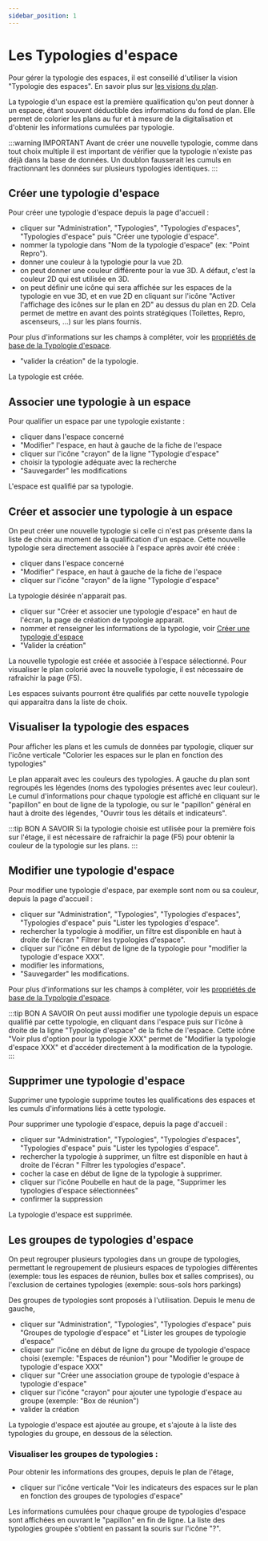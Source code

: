 ```yaml
---
sidebar_position: 1
---
```

# Les Typologies d'espace

Pour gérer la typologie des espaces, il est conseillé d'utiliser la vision "Typologie des espaces".
En savoir plus sur [les visions du plan](/docs/courses/views/planviews.md#vision-typologies-des-espaces).

La typologie d'un espace est la première qualification qu'on peut donner à un espace, étant souvent déductible des informations du fond de plan.
Elle permet de colorier les plans au fur et à mesure de la digitalisation et d'obtenir les informations cumulées par typologie.

:::warning IMPORTANT
Avant de créer une nouvelle typologie, comme dans tout choix multiple il est important de vérifier que la typologie n'existe pas déjà dans la base de données. Un doublon fausserait les cumuls en fractionnant les données sur plusieurs typologies identiques.
:::

## Créer une typologie d'espace

Pour créer une typologie d'espace depuis la page d'accueil :

-   cliquer sur "Administration", "Typologies", "Typologies d'espaces", "Typologies d'espace" puis "Créer une typologie d'espace".
-   nommer la typologie dans "Nom de la typologie d'espace" (ex: "Point Repro").
-   donner une couleur à la typologie pour la vue 2D.
-   on peut donner une couleur  différente pour la vue 3D. A défaut, c'est la couleur 2D qui est utilisée en 3D.
-   on peut définir une icône qui sera affichée sur les espaces de la typologie en vue 3D, et en vue 2D en cliquant sur l'icône "Activer l'affichage des icônes sur le plan en 2D" au dessus du plan en 2D. Cela permet de mettre en avant des points stratégiques (Toilettes, Repro, ascenseurs, ...) sur les plans fournis.

Pour plus d'informations sur les champs à compléter, voir les [propriétés de base de la Typologie d'espace](/entities/admin/types/room-types/room-type).

-   "valider la création" de la typologie.

La typologie est créée.

## Associer une typologie à un espace

Pour qualifier un espace par une typologie existante :

-   cliquer dans l'espace concerné
-   "Modifier" l'espace, en haut à gauche de la fiche de l'espace
-   cliquer sur l'icône "crayon" de la ligne "Typologie d'espace"
-   choisir la typologie adéquate avec la recherche
-   "Sauvegarder" les modifications

L'espace est qualifié par sa typologie.

## Créer et associer une typologie à un espace

On peut créer une nouvelle typologie si celle ci n'est pas présente dans la liste de choix au moment de la qualification d'un espace.
Cette nouvelle typologie sera directement associée à l'espace après avoir été créée :

-   cliquer dans l'espace concerné
-   "Modifier" l'espace, en haut à gauche de la fiche de l'espace
-   cliquer sur l'icône "crayon" de la ligne "Typologie d'espace"

La typologie désirée n'apparait pas.

-   cliquer sur "Créer et associer une typologie d'espace" en haut de l'écran, la page de création de typologie apparait.
-   nommer et renseigner les informations de la typologie, voir [Créer une typologie d'espace](/docs/tutorials/surfaces/room/roomtype.md#cr%C3%A9er-une-typologie-despace)
-   "Valider la création"

La nouvelle typologie est créée et associée à l'espace sélectionné.
Pour visualiser le plan colorié avec la nouvelle typologie, il est nécessaire de rafraichir la page (F5).

Les espaces suivants pourront être qualifiés par cette nouvelle typologie qui apparaitra dans la liste de choix.


## Visualiser la typologie des espaces

Pour afficher les plans et les cumuls de données par typologie, cliquer sur l'icône verticale "Colorier les espaces sur le plan en fonction des typologies"

Le plan apparait avec les couleurs des typologies.
A gauche du plan sont regroupés les légendes (noms des typologies présentes avec leur couleur).
Le cumul d'informations pour chaque typologie est affiché en cliquant sur le "papillon" en bout de ligne de la typologie, ou sur le "papillon" général en haut à droite des légendes, "Ouvrir tous les détails et indicateurs".

:::tip BON A SAVOIR
Si la typologie choisie est utilisée pour la première fois sur l'étage, il est nécessaire de rafraichir la page (F5) pour obtenir la couleur de la typologie sur les plans.
:::

## Modifier une typologie d'espace

Pour modifier une typologie d'espace, par exemple sont nom ou sa couleur, depuis la page d'accueil :

-   cliquer sur "Administration", "Typologies", "Typologies d'espaces", "Typologies d'espace" puis "Lister les typologies d'espace".
-   rechercher la typologie à modifier, un filtre est disponible en haut à droite de l'écran " Filtrer les typologies d'espace".
-   cliquer sur l'icône en début de ligne de la typologie pour "modifier la typologie d'espace XXX".
-   modifier les informations,
-   "Sauvegarder" les modifications.

Pour plus d'informations sur les champs à compléter, voir les [propriétés de base de la Typologie d'espace](/entities/admin/types/roomTypes/roomType).

:::tip BON A SAVOIR
On peut aussi modifier une typologie depuis un espace qualifié par cette typologie, en cliquant dans l'espace puis sur l'icône à droite de la ligne "Typologie d'espace" de la fiche de l'espace. Cette icône "Voir plus d'option pour la typologie XXX" permet de "Modifier la typologie d'espace XXX" et d'accéder directement à la modification de la typologie.
:::


## Supprimer une typologie d'espace

Supprimer une typologie supprime toutes les qualifications des espaces et les cumuls d'informations liés à cette typologie.

Pour supprimer une typologie d'espace, depuis la page d'accueil :

-   cliquer sur "Administration", "Typologies", "Typologies d'espaces", "Typologies d'espace" puis "Lister les typologies d'espace".
-   rechercher la typologie à supprimer, un filtre est disponible en haut à droite de l'écran " Filtrer les typologies d'espace".
-   cocher la case en début de ligne de la typologie à supprimer.
-   cliquer sur l'icône Poubelle en haut de la page, "Supprimer les typologies d'espace sélectionnées"
-   confirmer la suppression

La typologie d'espace est supprimée.

## Les groupes de typologies d'espace

On peut regrouper plusieurs typologies dans un groupe de typologies, permettant le regroupement de plusieurs espaces de typologies différentes (exemple: tous les espaces de réunion, bulles box et salles comprises), ou l'exclusion de certaines typologies (exemple: sous-sols hors parkings)

Des groupes de typologies sont proposés à l'utilisation. Depuis le menu de gauche,

-   cliquer sur "Administration", "Typologies", "Typologies d'espace" puis "Groupes de typologie d'espace" et "Lister les groupes de typologie d'espace"
-   cliquer sur l'icône en début de ligne du groupe de typologie d'espace choisi (exemple: "Espaces de réunion") pour "Modifier le groupe de typologie d'espace XXX"
-   cliquer sur "Créer une association groupe de typologie d'espace à typologie d'espace"
-   cliquer sur l'icône "crayon" pour ajouter une typologie d'espace au groupe (exemple: "Box de réunion")
-   valider la création

La typologie d'espace est ajoutée au groupe, et s'ajoute à la liste des typologies du groupe, en dessous de la sélection.

### Visualiser les groupes de typologies :

Pour obtenir les informations des groupes, depuis le plan de l'étage,

-   cliquer sur l'icône verticale "Voir les indicateurs des espaces sur le plan en fonction des groupes de typologies d'espace"

Les informations cumulées pour chaque groupe de typologies d'espace sont affichées en ouvrant le "papillon" en fin de ligne.
La liste des typologies groupée s'obtient en passant la souris sur l'icône "?".
